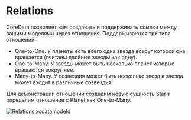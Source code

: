 # Relations
CoreData позволяет вам создавать и поддерживать ссылки между вашими моделями через отношения. Поддерживаются три типа отношений:
- One-to-One. У планеты есть всего одна звезда вокруг которой она вращается (считаем двойные звезды как одну).
- One-to-Many. У звезды может быть несколько планет которые вращаются вокруг неё.
- Many-to-Many. У созвездия может быть несколько звезд а звезда может входит в различные созвездия.

Для демонстрации отношений создадим новую сущность Star и определим отношение с Planet как One-to-Many.

![Relations  xcdatamodeld](https://github.com/DenDmitriev/iOS-Interview/assets/65191747/b74efc7e-3c5c-4660-91f9-5ac6fa2167b6)

